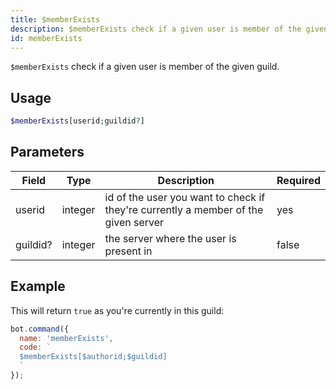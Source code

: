 ```yaml
---
title: $memberExists 
description: $memberExists check if a given user is member of the given guild.
id: memberExists
---
```


`$memberExists` check if a given user is member of the given guild.

## Usage

```php
$memberExists[userid;guildid?]
```

## Parameters 


| Field    | Type    | Description                                                                        | Required |
| -------- | ------- | ---------------------------------------------------------------------------------- | -------- |
| userid   | integer | id of the user you want to check if they're currently a member of the given server | yes      |
| guildid? | integer | the server where the user is present in                                            | false       |


## Example

This will return `true` as you're currently in this guild:

```javascript
bot.command({
  name: 'memberExists',
  code: `
  $memberExists[$authorid;$guildid]
  `
});
```

